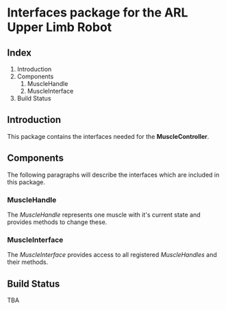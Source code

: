 # Interfaces package for the ARL Upper Limb Robot

## Index
1. Introduction
2. Components
	1. MuscleHandle
	2. MuscleInterface
4. Build Status

## Introduction
This package contains the interfaces needed for the **MuscleController**.

## Components
The following paragraphs will describe the interfaces which are included in this package.

### MuscleHandle
The *MuscleHandle* represents one muscle with it's current state and provides methods to change these.

### MuscleInterface
The *MuscleInterface* provides access to all registered *MuscleHandles* and their methods.

## Build Status
TBA